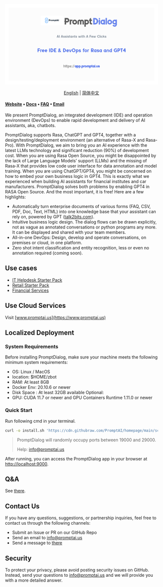 <a target="_blank" rel="noopener noreferrer" href="https://www.promptai.us">
  <img src="./image/main.png" alt="https://www.promptai.us" style="max-width: 100%;">
</a>
<p align="center">
  <a href="./README.md">English</a> |
  <a href="./README_CN.md">简体中文</a>
</p>

#### [Website](https://www.promptai.us) • [Docs](https://doc.promptai.us) • [FAQ](https://doc.promptai.us/docs/common_questions/) • [Email](mailto:info@promptai.us)
We present PromptDialog, an integrated development (IDE) and operation environment (DevOps) to enable rapid development and delivery of AI assistants, aka, chatbots. 

PromptDialog supports Rasa, ChatGPT and GPT4, together with a design/testing/deployment environment (an alternative of Rasa-X and Rasa-Pro).  With PromptDialog, we aim to bring you an AI experience with the latest LLMs technology and significant reduction (90%) of development cost.
When you are using Rasa Open Source, you might be disappointed by the lack of Large Language Models’ support (LLMs) and the missing of Rasa-X that provides low code user interface for data annotation and model training.  When you are using ChatGPT/GPT4, you might be concerned on how to embed your own business logic in GPT4.  This is exactly what we experienced when building AI assistants for financial institutes and car manufacturers.  PromptDialog solves both problems by enabling GPT4 in RASA Open Source.  And the most important, it is free!  Here are a few highlights:

* Automatically turn enterprise documents of various forms (FAQ, CSV, PDF, Doc, Text, HTML) into one knowledge base that your assistant can rely on, powered by GPT ([talk2bits.com](https://talk2bits.com)). 
* Intuitive business logic design. The dialog flows can be drawn explicitly, not as vague as annotated conversations or python programs any more.  It can be displayed and shared with your team members.
* All-in-one DevOps: Design, develop and operate conversations, on premises or cloud, in one platform.
* Zero shot intent classification and entity recognition, less or even no annotation required (coming soon).

## Use cases
- [IT Helpdesk Starter Pack](https://www.promptai.us/en/examples/#IT)
- [Retail Starter Pack](https://www.promptai.us/en/examples/#Retail)
- [Financial Services](https://www.promptai.us/en/examples/#Financial)

## Use Cloud Services
Visit [www.promptai.us](https://www.promptai.us)

## Localized Deployment

### System Requirements
Before installing PromptDialog, make sure your machine meets the following minimum system requirements:
-  OS: Linux / MacOS
-  location: $HOME/zbot
-  RAM: At least 8GB
-  Docker Env: 20.10.6 or newer
-  Disk Space : At least 32GB available
Optional: 
-  GPU: CUDA 11.7 or newer and GPU Containers Runtime 1.11.0 or newer

### Quick Start
Run following cmd in your terminal.
```bash
curl -o install.sh 'https://cdn.githubraw.com/PromptAI/homepage/main/scripts/install_en.sh' && chmod +x install.sh && ./install.sh
```

> PromptDialog will randomly occupy ports between 19000 and 29000.
> 
> Help: [info@promptai.us](mailto:info@promptai.us)

After running, you can access the PromptDialog app in your browser at [http://localhost:9000](http://localhost:9000).

## Q&A
See [there](https://doc.promptai.us/docs/common_questions/).

## Contact Us
If you have any questions, suggestions, or partnership inquiries, feel free to contact us through the following channels:
- Submit an Issue or PR on our GitHub Repo
- Send an email to info@promptai.us
- Send a message to [there](https://www.promptai.us/en/contact/)

## Security
To protect your privacy, please avoid posting security issues on GitHub. Instead, send your questions to info@promptai.us and we will provide you with a more detailed answer.
